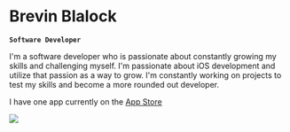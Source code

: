 # Brevin Blalock

**`Software Developer`**

I'm a software developer who is passionate about constantly growing my skills and challenging myself. I'm passionate about iOS development and utilize that passion as a way to grow. I'm constantly working on projects to test my skills and become a more rounded out developer. 

I have one app currently on the [App Store](https://apps.apple.com/us/app/pr-tracker/id6443760870)

[<img src="https://github.com/BrevinB/BrevinB/assets/30970021/cd6a5d01-4a8d-4318-bd4d-210466e3339c">](http://twitter.com/BrevinB)

